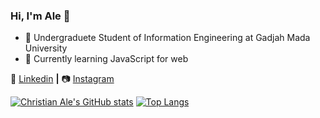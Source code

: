 ### Hi, I'm Ale 👋

- 🔭 Undergraduete Student of Information Engineering at Gadjah Mada University
- 🌱 Currently learning JavaScript for web

👔 [Linkedin][linkedin] **|**
📷 [Instagram][instagram] 


[instagram]: https://www.instagram.com/chrstn_ale/
[linkedin]: https://www.linkedin.com/in/christianale/

[![Christian Ale's GitHub stats](https://github-readme-stats.vercel.app/api?username=chrstnale&show_icons=true&theme=synthwave)](https://github.com/chrstnale/github-readme-stats)
[![Top Langs](https://github-readme-stats.vercel.app/api/top-langs/?username=chrstnale)](https://github.com/chrstnale/github-readme-stats)
